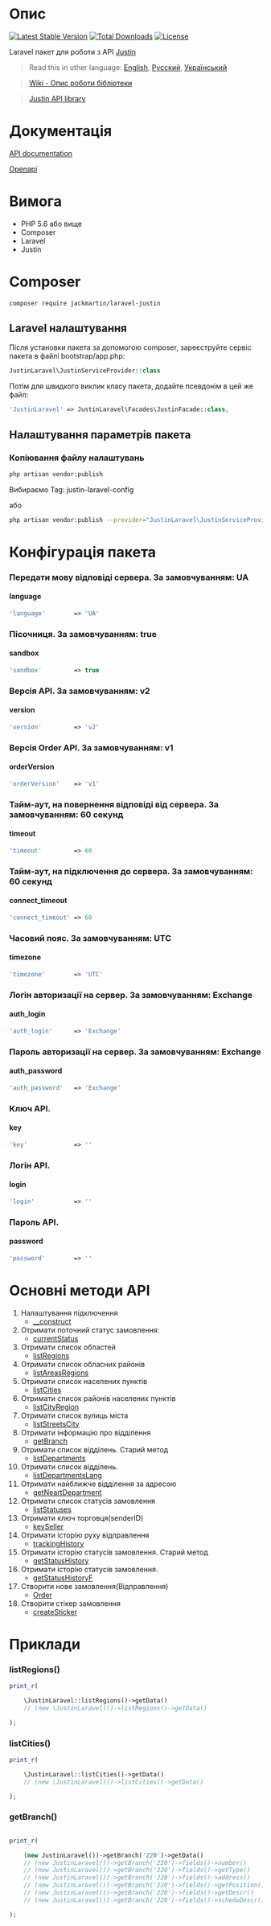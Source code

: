 # Опис

[![Latest Stable Version](https://poser.pugx.org/jackmartin/laravel-justin/v/stable)](https://packagist.org/packages/jackmartin/laravel-justin) [![Total Downloads](https://poser.pugx.org/jackmartin/laravel-justin/downloads)](https://packagist.org/packages/jackmartin/laravel-justin) [![License](https://poser.pugx.org/jackmartin/laravel-justin/license)](https://packagist.org/packages/jackmartin/laravel-justin)

Laravel пакет для роботи з API [Justin](https://justin.ua)


> Read this in other language: [English](README.en.md), [Русский](README.md), [Український](README.ua.md)

> [Wiki - Опис роботи бібліотеки](https://github.com/martinjack/justin/wiki)

> [Justin API library](https://github.com/martinjack/justin)

# Документація

[API documentation](https://justin.ua/api/api_justin_documentation.pdf "PDF")

[Openapi](http://openapi.justin.ua/ "OPENAPI")

# Вимога

* PHP 5.6 або вище
* Composer
* Laravel
* Justin

# Composer
```bash
composer require jackmartin/laravel-justin
```

## Laravel налаштування

Після установки пакета за допомогою composer, зареєструйте сервіс пакета в файлі bootstrap/app.php:
```php
JustinLaravel\JustinServiceProvider::class
```

Потім для швидкого виклик класу пакета, додайте псевдонім в цей же файл:
```php
'JustinLaravel' => JustinLaravel\Facades\JustinFacade::class,
```

## Налаштування параметрів пакета

### Копіювання файлу налаштувань
```sh
php artisan vendor:publish
```
Вибираємо Tag: justin-laravel-config

або
```sh
php artisan vendor:publish --provider="JustinLaravel\JustinServiceProvider" --tag="justin-laravel-config"
```

# Конфігурація пакета

### Передати мову відповіді сервера. За замовчуванням: UA
#### language
```php
'language'        => 'UA'
```
### Пісочниця. За замовчуванням: true
#### sandbox
```php
'sandbox'         => true
```
### Версія API. За замовчуванням: v2
#### version
```php
'version'         => 'v2'
```
### Версія Order API. За замовчуванням: v1
#### orderVersion
```php
'orderVersion'    => 'v1'
```
### Тайм-аут, на повернення відповіді від сервера. За замовчуванням: 60 секунд
#### timeout
```php
'timeout'         => 60
```
### Тайм-аут, на підключення до сервера. За замовчуванням: 60 секунд
#### connect_timeout
```php
'connect_timeout' => 60
```
### Часовий пояс. За замовчуванням: UTC
#### timezone
```php
'timezone'        => 'UTC'
```
### Логін авторизації на сервер. За замовчуванням: Exchange
#### auth_login
```php
'auth_login'      => 'Exchange'
```
### Пароль авторизації на сервер. За замовчуванням: Exchange
#### auth_password
```php
'auth_password'   => 'Exchange'
```
### Ключ API.
#### key
```php
'key'             => ''
```
### Логін API.
#### login
```php
'login'           => ''
```
### Пароль API.
#### password
```php
'password'        => ''
```

# Основні методи API

1. Налаштування підключення
    * [__construct](https://github.com/martinjack/justin/blob/master/README.ua.md#__construct)
2. Отримати поточний статус замовлення:
    * [currentStatus](https://github.com/martinjack/justin/blob/master/README.ua.md#currentStatus)
3. Отримати список областей
    * [listRegions](https://github.com/martinjack/justin/blob/master/README.ua.md#listregions)
4. Отримати список обласних районів
    * [listAreasRegions](https://github.com/martinjack/justin/blob/master/README.ua.md#listareasregions)
5. Отримати список населених пунктів
    * [listCities](https://github.com/martinjack/justin/blob/master/README.ua.md#listcities)
6. Отримати список районів населених пунктів
    * [listCityRegion](https://github.com/martinjack/justin/blob/master/README.ua.md#listcityregion)
7. Отримати список вулиць міста
    * [listStreetsCity](https://github.com/martinjack/justin/blob/master/README.ua.md#liststreetscity)
8. Отримати інформацію про відділення
    * [getBranch](https://github.com/martinjack/justin/blob/master/README.ua.md#getBranch)
9. Отримати список відділень. Старий метод
    * [listDepartments](https://github.com/martinjack/justin/blob/master/README.ua.md#listdepartments)
10. Отримати список відділень.
    * [listDepartmentsLang](https://github.com/martinjack/justin/blob/master/README.ua.md#listdepartmentslang)
11. Отримати найближче відділення за адресою
    * [getNeartDepartment](https://github.com/martinjack/justin/blob/master/README.ua.md#getNeartDepartment)
12. Отримати список статусів замовлення
    * [listStatuses](https://github.com/martinjack/justin/blob/master/README.ua.md#liststatuses)
13. Отримати ключ торговця(senderID)
    * [keySeller](https://github.com/martinjack/justin/blob/master/README.ua.md#keyseller)
14. Отримати історію руху відправлення
    * [trackingHistory](https://github.com/martinjack/justin/blob/master/README.ua.md#trackingHistory)
15. Отримати історію статусів замовлення. Старий метод
    * [getStatusHistory](https://github.com/martinjack/justin/blob/master/README.ua.md#getstatushistory)
16. Отримати історію статусів замовлення.
    * [getStatusHistoryF](https://github.com/martinjack/justin/blob/master/README.ua.md#getstatushistoryf)
17. Створити нове замовлення(Відправлення)
    * [Order](https://github.com/martinjack/justin/blob/master/README.ua.md#order)
18. Створити стікер замовлення
    * [createSticker](https://github.com/martinjack/justin/blob/master/README.ua.md#createsticker)

# Приклади

### listRegions()
```php
print_r(

    \JustinLaravel::listRegions()->getData()
    // (new \JustinLaravel())->listRegions()->getData()

);
```
### listCities()
```php
print_r(

    \JustinLaravel::listCities()->getData()
    // (new \JustinLaravel())->listCities()->getData()

);
```
### getBranch()

```php

print_r(

    (new JustinLaravel())->getBranch('220')->getData()
    // (new JustinLaravel())->getBranch('220')->fields()->number()
    // (new JustinLaravel())->getBranch('220')->fields()->getType()
    // (new JustinLaravel())->getBranch('220')->fields()->address()
    // (new JustinLaravel())->getBranch('220')->fields()->getPosition()
    // (new JustinLaravel())->getBranch('220')->fields()->getDescr()
    // (new JustinLaravel())->getBranch('220')->fields()->scheduDescr()

);